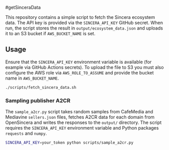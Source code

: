 #getSinceraData

This repository contains a simple script to fetch the Sincera ecosystem data. The API key is provided via the `SINCERA_API_KEY` GitHub secret. When run, the script stores the result in `output/ecosystem_data.json` and uploads it to an S3 bucket if `AWS_BUCKET_NAME` is set.

## Usage

Ensure that the `SINCERA_API_KEY` environment variable is available (for example via GitHub Actions secrets). To upload the file to S3 you must also configure the AWS role via `AWS_ROLE_TO_ASSUME` and provide the bucket name in `AWS_BUCKET_NAME`.

```bash
./scripts/fetch_sincera_data.sh
```

### Sampling publisher A2CR

The `sample_a2cr.py` script takes random samples from CafeMedia and
Mediavine `sellers.json` files, fetches A2CR data for each domain from
OpenSincera and writes the responses to the `output/` directory.  The
script requires the `SINCERA_API_KEY` environment variable and Python
packages `requests` and `numpy`.

```bash
SINCERA_API_KEY=your_token python scripts/sample_a2cr.py
```
